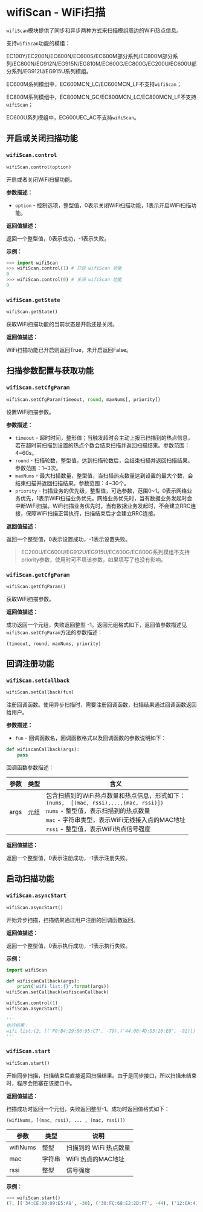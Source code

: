# wifiScan - WiFi扫描

`wifiScan`模块提供了同步和异步两种方式来扫描模组周边的WiFi热点信息。

支持`wifiScan`功能的模组：

EC100Y/EC200N/EC600N/EC600S/EC600M部分系列/EC800M部分系列/EC800N/EG912N/EG915N/EG810M/EC600G/EC800G/EC200U/EC600U部分系列/EG912U/EG915U系列模组。

EC600M系列模组中，EC600MCN_LC/EC600MCN_LF不支持`wifiScan`；

EC800M系列模组中，EC800MCN_GC/EC800MCN_LC/EC800MCN_LF不支持`wifiScan`；

EC600U系列模组中，EC600UEC_AC不支持`wifiScan`。



## 开启或关闭扫描功能

### `wifiScan.control`

```python
wifiScan.control(option)
```

开启或者关闭WiFi扫描功能。

**参数描述：**

* `option` - 控制选项，整型值，0表示关闭WiFi扫描功能，1表示开启WiFi扫描功能。

**返回值描述：**

返回一个整型值，0表示成功，-1表示失败。

**示例：**

```python
>>> import wifiScan
>>> wifiScan.control(1) # 开启 wifiScan 功能
0
>>> wifiScan.control(0) # 关闭 wifiScan 功能
0
```



### `wifiScan.getState`

```python
wifiScan.getState()
```

获取WiFi扫描功能的当前状态是开启还是关闭。

**返回值描述：**

WiFi扫描功能已开启则返回True，未开启返回False。



## 扫描参数配置与获取功能

### `wifiScan.setCfgParam`

```python
wifiScan.setCfgParam(timeout, round, maxNums[, priority])
```

设置WiFi扫描参数。

**参数描述：**

* `timeout` - 超时时间，整形值；当触发超时会主动上报已扫描到的热点信息，若在超时前扫描到设置的热点个数会结束扫描并返回扫描结果。参数范围：4~60s。
* `round` - 扫描轮数，整型值，达到扫描轮数后，会结束扫描并返回扫描结果。参数范围：1~3次。
* `maxNums` - 最大扫描数量，整型值，当扫描热点数量达到设置的最大个数，会结束扫描并返回扫描结果。参数范围：4~30个。
* `priority` - 扫描业务的优先级，整型值，可选参数，范围0~1。0表示网络业务优先，1表示WiFi扫描业务优先。网络业务优先时，当有数据业务发起时会中断WiFi扫描。WiFi扫描业务优先时，当有数据业务发起时，不会建立RRC连接，保障WiFi扫描正常执行，扫描结束后才会建立RRC连接。

**返回值描述：**

返回一个整型值，0表示设置成功，-1表示设置失败。



> EC200U/EC600U/EG912U/EG915U/EC600G/EC800G系列模组不支持priority参数，使用时可不填该参数，如果填写了也没有影响。



### `wifiScan.getCfgParam`

```python
wifiScan.getCfgParam()
```

获取WiFi扫描参数。

**返回值描述：**

成功返回一个元组，失败返回整型 -1。返回元组格式如下，返回值参数描述见`wifiScan.setCfgParam`方法的参数描述：

`(timeout, round, maxNums, priority)`



## 回调注册功能

### `wifiScan.setCallback`

```python
wifiScan.setCallback(fun)
```

注册回调函数。使用异步扫描时，需要注册回调函数，扫描结果通过回调函数返回给用户。

**参数描述：**

* `fun` - 回调函数名，回调函数格式以及回调函数的参数说明如下：

```python
def wifiscanCallback(args):
	pass
```

回调函数参数描述：

| 参数 | 类型 | 含义                                                         |
| ---- | ---- | ------------------------------------------------------------ |
| args | 元组 | 包含扫描到的WiFi热点数量和热点信息，形式如下：<br>`(nums,  [(mac, rssi),...,(mac, rssi)])`<br>`nums` - 整型值，表示扫描到的热点数量<br>`mac` - 字符串类型，表示WiFi无线接入点的MAC地址<br>`rssi` - 整型值，表示WiFi热点信号强度 |

**返回值描述：**

返回一个整型值，0表示注册成功，-1表示注册失败。



## 启动扫描功能

### `wifiScan.asyncStart`

```python
wifiScan.asyncStart()
```

开始异步扫描，扫描结果通过用户注册的回调函数返回。

**返回值描述：**

返回一个整型值，0表示执行成功，-1表示执行失败。

**示例：**

```python
import wifiScan

def wifiscanCallback(args):
	print('wifi list:{}'.format(args))
wifiScan.setCallback(wifiscanCallback)

wifiScan.control(1)
wifiScan.asyncStart()

'''
执行结果：
wifi list:(2, [('F0:B4:29:86:95:C7', -79),('44:00:4D:D5:26:E0', -92)])
'''
```



### `wifiScan.start`

```python
wifiScan.start()
```

开始同步扫描，扫描结束后直接返回扫描结果。由于是同步接口，所以扫描未结束时，程序会阻塞在该接口中。

**返回值描述：**

扫描成功时返回一个元组，失败返回整型-1。成功时返回值格式如下：

`(wifiNums, [(mac, rssi), ... , (mac, rssi)])`

| 参数     | 类型   | 说明                   |
| -------- | ------ | ---------------------- |
| wifiNums | 整型   | 扫描到的 WiFi 热点数量 |
| mac      | 字符串 | WiFi 热点的MAC地址     |
| rssi     | 整型   | 信号强度               |

**示例：**

```python
>>> wifiScan.start()
(7, [('34:CE:00:09:E5:A8', -30), ('30:FC:68:E2:2D:F7', -44), ('12:CA:41:D4:B2:50', -54), ('D0:DB:B7:90:2D:07', -58), ('00:03:7F:12:CB:CB', -61), ('60:38:E0:C2:84:D9', -62), ('08:4F:0A:05:22:8F', -63)])
```

